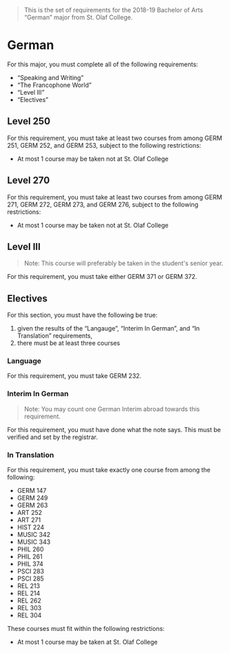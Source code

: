 > This is the set of requirements for the 2018-19 Bachelor of Arts “German” major from St. Olaf College.

# German
For this major, you must complete all of the following requirements:

- “Speaking and Writing”
- “The Francophone World”
- “Level III”
- “Electives”

## Level 250
For this requirement, you must take at least two courses from among GERM 251, GERM 252, and GERM 253, subject to the following restrictions:

- At most 1 course may be taken not at St. Olaf College


## Level 270
For this requirement, you must take at least two courses from among GERM 271, GERM 272, GERM 273, and GERM 276, subject to the following restrictions:

- At most 1 course may be taken not at St. Olaf College


## Level III
> Note: This course will preferably be taken in the student's senior year.

For this requirement, you must take either GERM 371 or GERM 372.


## Electives
For this section, you must have the following be true:

1. given the results of the “Langauge”, “Interim In German”, and “In Translation” requirements,
2. there must be at least three courses

### Language
For this requirement, you must take GERM 232.

### Interim In German
> Note: You may count one German Interim abroad towards this requirement.

For this requirement, you must have done what the note says. This must be verified and set by the registrar.

### In Translation
For this requirement, you must take exactly one course from among the following:

- GERM 147
- GERM 249
- GERM 263
- ART 252
- ART 271
- HIST 224
- MUSIC 342
- MUSIC 343
- PHIL 260
- PHIL 261
- PHIL 374
- PSCI 283
- PSCI 285
- REL 213
- REL 214
- REL 262
- REL 303
- REL 304

These courses must fit within the following restrictions:

- At most 1 course may be taken at St. Olaf College


